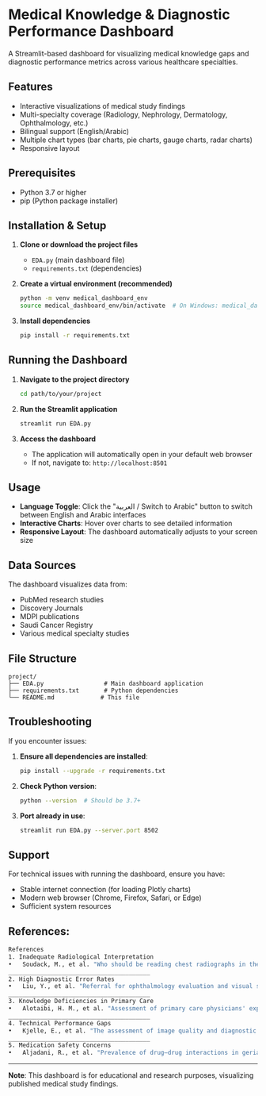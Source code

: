 # Medical Knowledge & Diagnostic Performance Dashboard

A Streamlit-based dashboard for visualizing medical knowledge gaps and diagnostic performance metrics across various healthcare specialties.

## Features

- Interactive visualizations of medical study findings
- Multi-specialty coverage (Radiology, Nephrology, Dermatology, Ophthalmology, etc.)
- Bilingual support (English/Arabic)
- Multiple chart types (bar charts, pie charts, gauge charts, radar charts)
- Responsive layout

## Prerequisites

- Python 3.7 or higher
- pip (Python package installer)

## Installation & Setup

1. **Clone or download the project files**
   - `EDA.py` (main dashboard file)
   - `requirements.txt` (dependencies)

2. **Create a virtual environment (recommended)**
   ```bash
   python -m venv medical_dashboard_env
   source medical_dashboard_env/bin/activate  # On Windows: medical_dashboard_env\Scripts\activate
   ```

3. **Install dependencies**
   ```bash
   pip install -r requirements.txt
   ```

## Running the Dashboard

1. **Navigate to the project directory**
   ```bash
   cd path/to/your/project
   ```

2. **Run the Streamlit application**
   ```bash
   streamlit run EDA.py
   ```

3. **Access the dashboard**
   - The application will automatically open in your default web browser
   - If not, navigate to: `http://localhost:8501`

## Usage

- **Language Toggle**: Click the "العربية / Switch to Arabic" button to switch between English and Arabic interfaces
- **Interactive Charts**: Hover over charts to see detailed information
- **Responsive Layout**: The dashboard automatically adjusts to your screen size

## Data Sources

The dashboard visualizes data from:
- PubMed research studies
- Discovery Journals
- MDPI publications  
- Saudi Cancer Registry
- Various medical specialty studies

## File Structure

```
project/
├── EDA.py                 # Main dashboard application
├── requirements.txt       # Python dependencies
└── README.md             # This file
```

## Troubleshooting

If you encounter issues:

1. **Ensure all dependencies are installed**:
   ```bash
   pip install --upgrade -r requirements.txt
   ```

2. **Check Python version**:
   ```bash
   python --version  # Should be 3.7+
   ```

3. **Port already in use**:
   ```bash
   streamlit run EDA.py --server.port 8502
   ```

## Support

For technical issues with running the dashboard, ensure you have:
- Stable internet connection (for loading Plotly charts)
- Modern web browser (Chrome, Firefox, Safari, or Edge)
- Sufficient system resources

## References:

```bash
References 
1. Inadequate Radiological Interpretation
•	Soudack, M., et al. "Who should be reading chest radiographs in the pediatric emergency department?" Pediatric Emergency Care, vol. 28, no. 6, 2012, pp. 539-542. DOI: 10.1097/PEC.0b013e31825a8c0a.
________________________________________
2. High Diagnostic Error Rates
•	Liu, Y., et al. "Referral for ophthalmology evaluation and visual sequelae in children with brain tumors." Journal of Pediatric Ophthalmology and Strabismus, vol. 56, no. 6, 2019, pp. 368-373. DOI: 10.3928/01913913-20191111-01.
________________________________________
3. Knowledge Deficiencies in Primary Care
•	Alotaibi, H. M., et al. "Assessment of primary care physicians' expertise in dermatology." Journal of Family Medicine and Community Health, vol. 10, no. 2, 2023, pp. 1-6. DOI: 10.15406/jfmch.2023.10.00372.
________________________________________
4. Technical Performance Gaps
•	Kjelle, E., et al. "The assessment of image quality and diagnostic value in X-ray imaging." Insights into Imaging, vol. 13, no. 1, 2022, pp. 1-9. DOI: 10.1186/s13244-022-01169-9.
________________________________________
5. Medication Safety Concerns
•	Aljadani, R., et al. "Prevalence of drug–drug interactions in geriatric patients at a tertiary care hospital." BMC Research Notes, vol. 11, no. 1, 2018, pp. 1-5. DOI: 10.1186/s13104-018-3342-5.
```
---

**Note**: This dashboard is for educational and research purposes, visualizing published medical study findings.